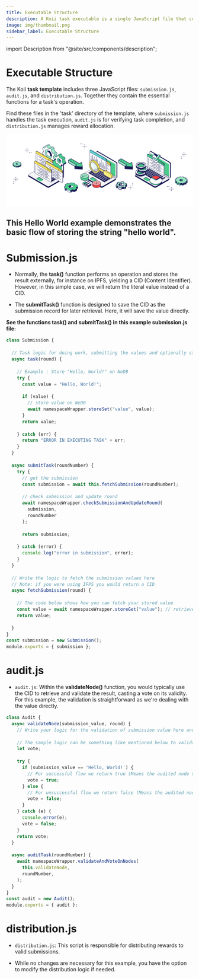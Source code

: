 ```yaml
---
title: Executable Structure
description: A Koii task executable is a single JavaScript file that contains all of the functions for a Koii task to function properly.
image: img/thumbnail.png
sidebar_label: Executable Structure
---
```


import Description from "@site/src/components/description";

# Executable Structure

The Koii **task template** includes three JavaScript files: `submission.js`, `audit.js`, and `distribution.js`. Together they contain the essential functions for a task's operation.

Find these files in the 'task' directory of the template, where `submission.js` handles the task execution, `audit.js` is for verifying task completion, and `distribution.js` manages reward allocation.

![banner](../../img/Runtime%20Flow.svg)

<Description
  text="Execute ➡ Validate Node ➡ Distribute Rewards"
/>

## This Hello World example demonstrates the basic flow of storing the string "hello world".

# Submission.js

* Normally, the **task()** function performs an operation and stores the result externally, for instance on IPFS, yielding a CID (Content Identifier). However, in this simple case, we will return the literal value instead of a CID.

* The **submitTask()** function is designed to save the CID as the submission record for later retrieval. Here, it will save the value directly.

**See the functions task() and submitTask() in this example submission.js file:**

```javascript
class Submission {
  
  // Task logic for doing work, submitting the values and optionally store the result in levelDB
  async task(round) {

    // Example : Store "Hello, World!" on NeDB
    try {
      const value = "Hello, World!";

      if (value) {
        // store value on NeDB
        await namespaceWrapper.storeSet("value", value);
      }
      return value;
    
    } catch (err) {
      return "ERROR IN EXECUTING TASK" + err;
    }
  }

  async submitTask(roundNumber) {
    try {
      // get the submission
      const submission = await this.fetchSubmission(roundNumber);
      
      // check submission and update round
      await namespaceWrapper.checkSubmissionAndUpdateRound(
        submission,
        roundNumber
      );

      return submission;
    
    } catch (error) {
      console.log("error in submission", error);
    }
  }

  // Write the logic to fetch the submission values here 
  // Note: if you were using IFPS you would return a CID
  async fetchSubmission(round) {

    // The code below shows how you can fetch your stored value
    const value = await namespaceWrapper.storeGet("value"); // retrieves the value from NeDB
    return value;

  }
}
const submission = new Submission();
module.exports = { submission };
```
# audit.js

* `audit.js`: Within the **validateNode()** function, you would typically use the CID to retrieve and validate the result, casting a vote on its validity. For this example, the validation is straightforward as we're dealing with the value directly.

```javascript
class Audit {
  async validateNode(submission_value, round) {
    // Write your logic for the validation of submission value here and return a boolean value in response

    // The sample logic can be something like mentioned below to validate the submission
    let vote;

    try {
      if (submission_value == 'Hello, World!') {
        // For successful flow we return true (Means the audited node submission is correct)
        vote = true;
      } else {
        // For unsuccessful flow we return false (Means the audited node submission is incorrect)
        vote = false;
      }
    } catch (e) {
      console.error(e);
      vote = false;
    }
    return vote;
  }

  async auditTask(roundNumber) {
    await namespaceWrapper.validateAndVoteOnNodes(
      this.validateNode,
      roundNumber,
    );
  }
}
const audit = new Audit();
module.exports = { audit };
```

# distribution.js

* `distribution.js`: This script is responsible for distributing rewards to valid submissions. 

* While no changes are necessary for this example, you have the option to modify the distribution logic if needed.